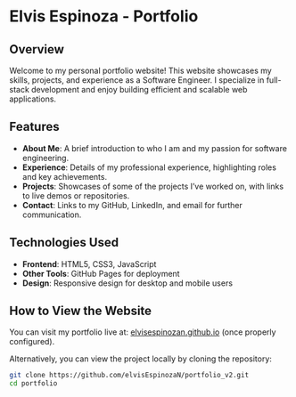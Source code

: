 # Elvis Espinoza - Portfolio

## Overview

Welcome to my personal portfolio website! This website showcases my skills, projects, and experience as a Software Engineer. I specialize in full-stack development and enjoy building efficient and scalable web applications.

## Features

- **About Me**: A brief introduction to who I am and my passion for software engineering.
- **Experience**: Details of my professional experience, highlighting roles and key achievements.
- **Projects**: Showcases of some of the projects I’ve worked on, with links to live demos or repositories.
- **Contact**: Links to my GitHub, LinkedIn, and email for further communication.

## Technologies Used

- **Frontend**: HTML5, CSS3, JavaScript
- **Other Tools**: GitHub Pages for deployment
- **Design**: Responsive design for desktop and mobile users

## How to View the Website

You can visit my portfolio live at: [elvisespinozan.github.io](https://elvisespinozan.github.io/portfolio_v2) (once properly configured).

Alternatively, you can view the project locally by cloning the repository:

```bash
git clone https://github.com/elvisEspinozaN/portfolio_v2.git
cd portfolio
```
